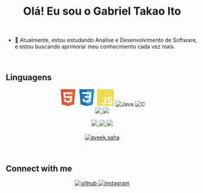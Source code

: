 # <div align="center">Olá! Eu sou o Gabriel Takao Ito </div>  

<br/>

- 🎯 Atualmente, estou estudando Analise e Desenvolvimento de Software, e estou buscando aprimorar meu conhecimento cada vez mais.

<br/>

## Linguagens
<div align="center">
  <img height="45" width="45" src="https://raw.githubusercontent.com/devicons/devicon/master/icons/html5/html5-original.svg" alt="HTML5" title="HTML5"/>
  <img height="45" width="45" src="https://raw.githubusercontent.com/devicons/devicon/master/icons/css3/css3-original.svg" alt="CSS3" title="CSS3"/>
  <img height="45" width="45" src="https://raw.githubusercontent.com/devicons/devicon/master/icons/javascript/javascript-plain.svg" alt="JavaScript" title="JavaScript"/>
  <img height="50" width="50" src="https://cdn.jsdelivr.net/gh/devicons/devicon@latest/icons/java/java-original.svg" alt="Java" title="Java"/>
  <img height="45" width="45" src="https://cdn.jsdelivr.net/gh/devicons/devicon@latest/icons/c/c-original.svg" alt="C" title="C" />
    
</div>

<div align="center">
<a href="https://github.com/Gabrie1Tk">
<img loading="lazy" height="180em" src="https://github-readme-stats.vercel.app/api/top-langs/?username=Gabrie1Tk&layout=compact&langs_count=7&theme=dracula"/>
<img loading="lazy" height="180em" src="https://github-readme-stats.vercel.app/api?username=Gabrie1Tk&show_icons=true&theme=dracula&include_all_commits=true&count_private=true"/>
</div>
  
<p align="center">
  <img height="50%" width="auto" src ="https://github-readme-stats.vercel.app/api?username=Gabrie1Tk&show_icons=true&count_private=true&theme=darcula&hide_border=true&hide=issues,contribs&bg_color=00000000">
  <img height="50%" width="auto" src ="https://github-readme-stats.vercel.app/api/top-langs/?username=Gabrie1Tk&layout=compact&hide_border=true&theme=darcula&bg_color=00000000&langs_count=6&hide=jupyter%20notebook,tex,css,php&exclude_repo=Pacman-AI">
  <img src ="https://github-readme-streak-stats.herokuapp.com?user=Gabrie1Tk&theme=darcula&hide_border=true&background=FFFFFF00">
  <br>
  <br>
  <a href="https://www.buymeacoffee.com/aveek.saha"> <img align="center" src="https://cdn.buymeacoffee.com/buttons/v2/default-orange.png" height="50" width="210" alt="aveek.saha" /></a>
</p>
<br/>

## Connect with me  
<div align="center">
<a href="https://github.com/Gabrie1Tk" target="_blank">
<img src=https://img.shields.io/badge/github-%2324292e.svg?&style=for-the-badge&logo=github&logoColor=white alt=github style="margin-bottom: 5px;" />
</a>
<a href="https://www.instagram.com/zizaltk_/" target="_blank">
<img src=https://img.shields.io/badge/instagram-%23000000.svg?&style=for-the-badge&logo=instagram&logoColor=white alt=instagram style="margin-bottom: 5px;" />
</a>  
</div>  

